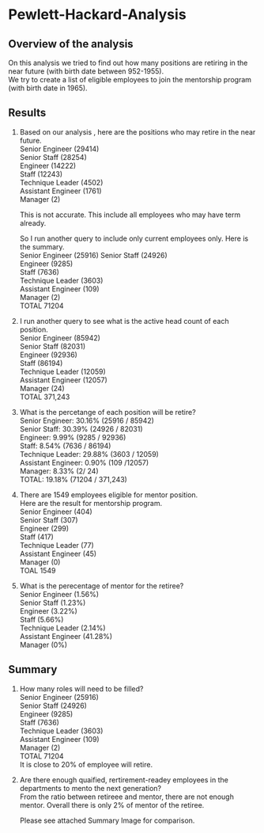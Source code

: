 # Pewlett-Hackard-Analysis

## Overview of the analysis
On this analysis we tried to find out how many positions are retiring in the near future (with birth date between 952-1955).  
We try to create a list of eligible employees to join the mentorship program (with birth date in 1965).  

## Results
1)  Based on our analysis , here are the positions who may retire in the near future.  
    Senior Engineer (29414)  
    Senior Staff (28254)  
    Engineer (14222)  
    Staff (12243)  
    Technique Leader (4502)  
    Assistant Engineer (1761)  
    Manager (2)  
    
    This is not accurate. This include all employees who may have term already.  

    So I run another query to include only current employees only. Here is the summary.  
    Senior Engineer (25916) 
    Senior Staff (24926)  
    Engineer (9285)  
    Staff (7636)   
    Technique Leader (3603)  
    Assistant Engineer (109)  
    Manager (2)  
    TOTAL 71204  
  
2) I run another query to see what is the active head count of each position.  
  Senior Engineer (85942)  
  Senior Staff (82031)  
  Engineer (92936)  
  Staff (86194)  
  Technique Leader (12059)  
  Assistant Engineer (12057)  
  Manager (24)  
  TOTAL 371,243  
    
3) What is the percetange of each position will be retire?  
  Senior Engineer: 30.16% (25916 / 85942)  
  Senior Staff: 30.39% (24926 / 82031)  
  Engineer: 9.99% (9285 / 92936)  
  Staff: 8.54%  (7636 / 86194)  
  Technique Leader: 29.88% (3603 / 12059)  
  Assistant Engineer: 0.90% (109 /12057)  
  Manager: 8.33% (2/ 24)  
  TOTAL: 19.18% (71204 / 371,243)  
  
4) There are 1549 employees eligible for mentor position.  
   Here are the result for mentorship program.  
   Senior Engineer (404)  
   Senior Staff (307)  
   Engineer (299)  
   Staff (417)  
   Technique Leader (77)  
   Assistant Engineer (45)  
   Manager (0)  
   TOAL 1549  

5) What is the perecentage of mentor for the retiree?  
  Senior Engineer (1.56%)  
  Senior Staff (1.23%)  
  Engineer (3.22%)  
  Staff (5.66%)  
  Technique Leader (2.14%)  
  Assistant Engineer (41.28%)  
  Manager (0%)  
    
## Summary

1)  How many roles will need to be filled?  
  Senior Engineer (25916)  
  Senior Staff (24926)  
  Engineer (9285)  
  Staff (7636)  
  Technique Leader (3603)  
  Assistant Engineer (109)  
  Manager (2)  
  TOTAL 71204  
  It is close to 20% of employee will retire.  
  
2) Are there enough quaified, rertirement-readey employees in the departments to mento the next generation?  
 From the ratio between retireee and mentor, there are not enough mentor. Overall there is only 2% of mentor of the retiree.  
 
    Please see attached Summary Image for comparison.  
